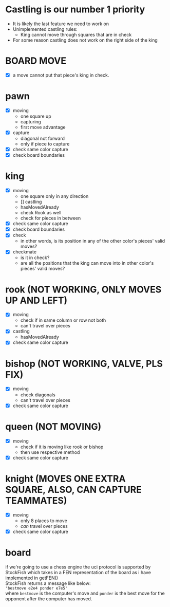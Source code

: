 # Castling is our number 1 priority
- It is likely the last feature we need to work on
- Unimplemented castling rules:
    - King cannot move through squares that are in check
- For some reason castling does not work on the right side of the king

# BOARD MOVE
- [x] a move cannot put that piece's king in check.

# pawn

- [x] moving
    - one square up
    - capturing
    - first move advantage
- [x] capture
    - diagonal not forward
    - only if piece to capture
- [x] check same color capture
- [x] check board boundaries

# king

- [x] moving
    - one square only in any direction
    - [] castling
    - hasMovedAlready
    - check Rook as well
    - check for pieces in between
- [x] check same color capture
- [x] check board boundaries
- [x] check
    - in other words, is its position in any of the other color's pieces' valid moves?
- [x] checkmate
    - is it in check?
    - are all the positions that the king can move into in other color's pieces' valid moves?

# rook (NOT WORKING, ONLY MOVES UP AND LEFT)

- [x] moving
    - check if in same column or row not both
    - can't travel over pieces
- [x] castling
    - hasMovedAlready
- [x] check same color capture

# bishop (NOT WORKING, VALVE, PLS FIX)
- [x] moving
    - check diagonals
    - can't travel over pieces
- [x] check same color capture

# queen (NOT MOVING)
- [x] moving
    - check if it is moving like rook or bishop
    - then use respective method
- [x] check same color capture

# knight (MOVES ONE EXTRA SQUARE, ALSO, CAN CAPTURE TEAMMATES)
- [x] moving
    - only 8 places to move
    - *can* travel over pieces
- [x] check same color capture

# board
if we're going to use a chess engine the uci protocol is supported by StockFish which takes in a FEN representation of the board as i have implemented in getFEN()  
StockFish returns a message like below:  
`'bestmove e2e4 ponder e7e5'`  
where `bestmove` is the computer's move
and `ponder` is the best move for the opponent
after the computer has moved.
